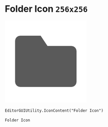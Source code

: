 # Folder Icon `256x256`
<img src="/img/Folder%20Icon.png" width=256 height=256>

``` CSharp
EditorGUIUtility.IconContent("Folder Icon")
```
```
Folder Icon
```
